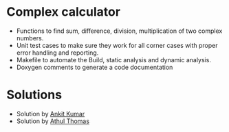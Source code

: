# Complex calculator
* Functions to find sum, difference, division, multiplication of two complex numbers.
* Unit test cases to make sure they work for all corner cases with proper error handling and reporting.
* Makefile to automate the Build, static analysis and dynamic analysis.
* Doxygen comments to generate a code documentation

# Solutions 
* Solution by [Ankit Kumar](https://github.com/AnkitDhiman2/Calculator)
* Solution by [Athul Thomas](https://github.com/thomasathul/Complex-Calculator)
